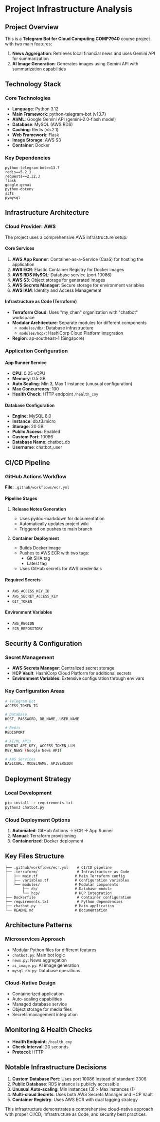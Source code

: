 # Project Infrastructure Analysis

## Project Overview
This is a **Telegram Bot for Cloud Computing COMP7940** course project with two main features:
1. **News Aggregation**: Retrieves local financial news and uses Gemini API for summarization
2. **AI Image Generation**: Generates images using Gemini API with summarization capabilities

## Technology Stack

### Core Technologies
- **Language**: Python 3.12
- **Main Framework**: python-telegram-bot (v13.7)
- **AI/ML**: Google Gemini API (gemini-2.0-flash model)
- **Database**: MySQL (AWS RDS)
- **Caching**: Redis (v5.2.1)
- **Web Framework**: Flask
- **Image Storage**: AWS S3
- **Container**: Docker

### Key Dependencies
```
python-telegram-bot==13.7
redis==5.2.1
requests==2.32.3
flask
google-genai
python-dotenv
s3fs
pymysql
```

## Infrastructure Architecture

### Cloud Provider: AWS
The project uses a comprehensive AWS infrastructure setup:

#### Core Services
1. **AWS App Runner**: Container-as-a-Service (CaaS) for hosting the application
2. **AWS ECR**: Elastic Container Registry for Docker images
3. **AWS RDS MySQL**: Database service (port 10086)
4. **AWS S3**: Object storage for generated images
5. **AWS Secrets Manager**: Secure storage for environment variables
6. **AWS IAM**: Identity and Access Management

#### Infrastructure as Code (Terraform)
- **Terraform Cloud**: Uses "my_chen" organization with "chatbot" workspace
- **Modular Architecture**: Separate modules for different components
  - `modules/db/`: Database infrastructure
  - `modules/hcp/`: HashiCorp Cloud Platform integration
- **Region**: ap-southeast-1 (Singapore)

### Application Configuration
#### App Runner Service
- **CPU**: 0.25 vCPU
- **Memory**: 0.5 GB
- **Auto Scaling**: Min 3, Max 1 instance (unusual configuration)
- **Max Concurrency**: 100
- **Health Check**: HTTP endpoint `/health_cmy`

#### Database Configuration
- **Engine**: MySQL 8.0
- **Instance**: db.t3.micro
- **Storage**: 20 GB
- **Public Access**: Enabled
- **Custom Port**: 10086
- **Database Name**: chatbot_db
- **Username**: chatbot_user

## CI/CD Pipeline

### GitHub Actions Workflow
**File**: `.github/workflows/ecr.yml`

#### Pipeline Stages
1. **Release Notes Generation**
   - Uses pydoc-markdown for documentation
   - Automatically updates project wiki
   - Triggered on pushes to main branch

2. **Container Deployment**
   - Builds Docker image
   - Pushes to AWS ECR with two tags:
     - Git SHA tag
     - Latest tag
   - Uses GitHub secrets for AWS credentials

#### Required Secrets
- `AWS_ACCESS_KEY_ID`
- `AWS_SECRET_ACCESS_KEY` 
- `GIT_TOKEN`

#### Environment Variables
- `AWS_REGION`
- `ECR_REPOSITORY`

## Security & Configuration

### Secret Management
- **AWS Secrets Manager**: Centralized secret storage
- **HCP Vault**: HashiCorp Cloud Platform for additional secrets
- **Environment Variables**: Extensive configuration through env vars

### Key Configuration Areas
```bash
# Telegram Bot
ACCESS_TOKEN_TG

# Database
HOST, PASSWORD, DB_NAME, USER_NAME

# Redis
REDISPORT

# AI/ML APIs
GEMINI_API_KEY, ACCESS_TOKEN_LLM
KEY_NEWS (Google News API)

# AWS Services
BASICURL, MODELNAME, APIVERSION
```

## Deployment Strategy

### Local Development
```bash
pip install -r requirements.txt
python3 chatbot.py
```

### Cloud Deployment Options
1. **Automated**: GitHub Actions → ECR → App Runner
2. **Manual**: Terraform provisioning
3. **Containerized**: Docker deployment

## Key Files Structure
```
├── .github/workflows/ecr.yml    # CI/CD pipeline
├── .terraform/                  # Infrastructure as Code
│   ├── main.tf                 # Main Terraform config
│   ├── variables.tf            # Configuration variables
│   └── modules/                # Modular components
│       ├── db/                 # Database module
│       └── hcp/                # HCP integration
├── Dockerfile                   # Container configuration
├── requirements.txt             # Python dependencies
├── chatbot.py                  # Main application
└── README.md                   # Documentation
```

## Architecture Patterns

### Microservices Approach
- Modular Python files for different features
- `chatbot.py`: Main bot logic
- `news.py`: News aggregation
- `ai_image.py`: AI image generation
- `mysql_db.py`: Database operations

### Cloud-Native Design
- Containerized application
- Auto-scaling capabilities
- Managed database service
- Object storage for media files
- Secrets management integration

## Monitoring & Health Checks
- **Health Endpoint**: `/health_cmy`
- **Check Interval**: 20 seconds
- **Protocol**: HTTP

## Notable Infrastructure Decisions
1. **Custom Database Port**: Uses port 10086 instead of standard 3306
2. **Public Database**: RDS instance is publicly accessible
3. **Unusual Auto-scaling**: Min instances (3) > Max instances (1)
4. **Multi-cloud Secrets**: Uses both AWS Secrets Manager and HCP Vault
5. **Container Registry**: Uses AWS ECR with dual tagging strategy

This infrastructure demonstrates a comprehensive cloud-native approach with proper CI/CD, Infrastructure as Code, and security best practices.
